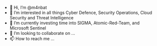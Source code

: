 - 👋 Hi, I’m @m4nbat
- 👀 I’m interested in all things Cyber Defence, Security Operations, Cloud Security and Threat Intelligence
- 🌱 I’m currently investing time into SIGMA, Atomic-Red-Team, and Microsoft Sentinel
- 💞️ I’m looking to collaborate on ...
- 📫 How to reach me ...

<!---
m4nbat/m4nbat is a ✨ special ✨ repository because its `README.md` (this file) appears on your GitHub profile.
You can click the Preview link to take a look at your changes.
--->
